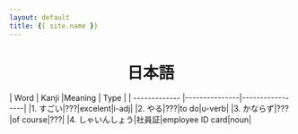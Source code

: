 ```yaml
---
layout: default
title: {{ site.name }}
---
```


<div id="home">
  <h1 style="text-align:center;">日本語</h1>
</div>

| Word          | Kanji         |Meaning       | Type            |
| ------------- |---------------|-----------------|
|1. すごい|???|excelent|i-adj|
|2. やる|???|to do|u-verb|
|3. かならず|???|of course|???|
|4. しゃいんしょう|社員証|employee ID card|noun|

